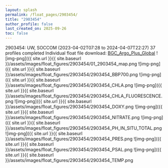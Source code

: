 ```yaml
---
layout: splash
permalink: /float_pages/2903454/
title: "2903454"
author_profile: false
last_created_on: 2025-09-26
toc: false
---
```

 
2903454: UW, SOCCOM (2023-04-02T07:28 to 2024-04-07T22:27)
37 profiles completed
Individual float file download: [BGC_Argo_Plus_Global](https://ftp.soest.hawaii.edu/bgc_argo_plus/Individual_Floats/outliers_removed/2903454_Sprof_processed.nc)
![img-png]({{ site.url }}{{ site.baseurl }}/assets/images/float_figures/2903454/01_2903454_map.png
![img-png]({{ site.url }}{{ site.baseurl }}/assets/images/float_figures/2903454/2903454_BBP700.png
![img-png]({{ site.url }}{{ site.baseurl }}/assets/images/float_figures/2903454/2903454_CHLA.png
![img-png]({{ site.url }}{{ site.baseurl }}/assets/images/float_figures/2903454/2903454_CHLA_FLUORESCENCE.png
![img-png]({{ site.url }}{{ site.baseurl }}/assets/images/float_figures/2903454/2903454_DOXY.png
![img-png]({{ site.url }}{{ site.baseurl }}/assets/images/float_figures/2903454/2903454_NITRATE.png
![img-png]({{ site.url }}{{ site.baseurl }}/assets/images/float_figures/2903454/2903454_PH_IN_SITU_TOTAL.png
![img-png]({{ site.url }}{{ site.baseurl }}/assets/images/float_figures/2903454/2903454_PRES.png
![img-png]({{ site.url }}{{ site.baseurl }}/assets/images/float_figures/2903454/2903454_PSAL.png
![img-png]({{ site.url }}{{ site.baseurl }}/assets/images/float_figures/2903454/2903454_TEMP.png
